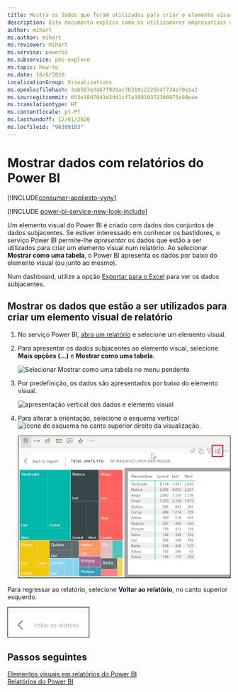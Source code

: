 ```yaml
---
title: Mostra os dados que foram utilizados para criar o elemento visual do relatório
description: Este documento explica como os utilizadores empresariais do Power BI podem “ver” os dados utilizados para criar um elemento visual de relatório.
author: mihart
ms.author: mihart
ms.reviewer: mihart
ms.service: powerbi
ms.subservice: pbi-explore
ms.topic: how-to
ms.date: 10/6/2020
LocalizationGroup: Visualizations
ms.openlocfilehash: 3ab587e3467f929ac7b318c2225b4f734a70e1a2
ms.sourcegitcommit: 653e18d7041d3dd1cf7a38010372366975a98eae
ms.translationtype: HT
ms.contentlocale: pt-PT
ms.lasthandoff: 12/01/2020
ms.locfileid: "96399103"
---
```

# <a name="show-data-with-power-bi-reports"></a>Mostrar dados com relatórios do Power BI

[!INCLUDE[consumer-appliesto-yyny](../includes/consumer-appliesto-yyny.md)]

[!INCLUDE [power-bi-service-new-look-include](../includes/power-bi-service-new-look-include.md)]

Um elemento visual do Power BI é criado com dados dos conjuntos de dados subjacentes. Se estiver interessado em conhecer os bastidores, o serviço Power BI permite-lhe *apresentar* os dados que estão a ser utilizados para criar um elemento visual num relatório. Ao selecionar **Mostrar como uma tabela**, o Power BI apresenta os dados por baixo do elemento visual (ou junto ao mesmo).

Num dashboard, utilize a opção [Exportar para o Excel](end-user-export.md) para ver os dados subjacentes.

## <a name="show-the-data-being-used-to-create-a-report-visual"></a>Mostrar os dados que estão a ser utilizados para criar um elemento visual de relatório
1. No serviço Power BI, [abra um relatório](end-user-report-open.md) e selecione um elemento visual.  
2. Para apresentar os dados subjacentes ao elemento visual, selecione **Mais opções (...)** e **Mostrar como uma tabela**.
   
   ![Selecionar Mostrar como uma tabela no menu pendente](./media/end-user-show-data/power-bi-show-data-vertical.png)
3. Por predefinição, os dados são apresentados por baixo do elemento visual.
   
   ![apresentação vertical dos dados e elemento visual](./media/end-user-show-data/power-bi-show-data-table.png)

4. Para alterar a orientação, selecione o esquema vertical ![ícone de esquema](media/end-user-show-data/power-bi-vertical-icon-new.png) no canto superior direito da visualização.
   
   ![apresentação horizontal dos dados e elemento visual](./media/end-user-show-data/power-bi-show-horizontal.png)

Para regressar ao relatório, selecione **Voltar ao relatório**, no canto superior esquerdo. 

   ![Captura de ecrã a mostra a ligação para Voltar ao relatório.](./media/end-user-show-data/power-bi-back.png)

## <a name="next-steps"></a>Passos seguintes
[Elementos visuais em relatórios do Power BI](../visuals/power-bi-report-visualizations.md)    
[Relatórios do Power BI](end-user-reports.md)    
